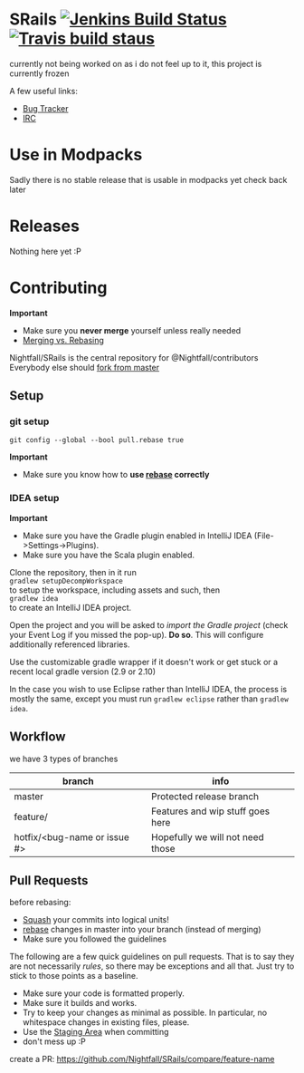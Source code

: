 # SRails [![Jenkins Build Status](http://img.shields.io/jenkins/s/http/jenkins.rx14.co.uk/job/Nightfall/SRails.svg?style=flat-square)](http://jenkins.rx14.co.uk/job/Nightfall/job/SRails/) [![Travis build staus](https://img.shields.io/travis/Nightfall/SRails/master.svg?style=flat-square)](https://travis-ci.org/Nightfall/SRails/branches)

currently not being worked on as i do not feel up to it, this project is currently frozen

A few useful links:
* [Bug Tracker][issues]
* [IRC][irc]

# Use in Modpacks

Sadly there is no  stable release that is usable in modpacks yet
check back later

# Releases

Nothing here yet :P

# Contributing


**Important**
- Make sure you **never merge** yourself unless really needed
- [Merging vs. Rebasing](https://www.atlassian.com/git/tutorials/merging-vs-rebasing)

Nightfall/SRails is the central repository for @Nightfall/contributors
Everybody else should [fork from master](https://github.com/Nightfall/SRails#fork-destination-box)

## Setup

### git setup

`git config --global --bool pull.rebase true`

**Important**
- Make sure you know how to **use [rebase][rebase] correctly**


### IDEA setup

**Important**
- Make sure you have the Gradle plugin enabled in IntelliJ IDEA (File->Settings->Plugins).
- Make sure you have the Scala plugin enabled.

Clone the repository, then in it run  
`gradlew setupDecompWorkspace`  
to setup the workspace, including assets and such, then  
`gradlew idea`  
to create an IntelliJ IDEA project.

Open the project and you will be asked to *import the Gradle project* (check your Event Log if you missed the pop-up). **Do so**. This will configure additionally referenced libraries.

Use the customizable gradle wrapper if it doesn't work or get stuck
or a recent local gradle version (2.9 or 2.10)

In the case you wish to use Eclipse rather than IntelliJ IDEA, the process is mostly the same, except you must run `gradlew eclipse` rather than `gradlew idea`.


## Workflow

we have 3 types of branches

|           branch             |             info                  |
|-------------------------------|----------------------------------|
| master                        | Protected release branch         |
| feature/<feature-name>         | Features and wip stuff goes here |
| hotfix/<bug-name or issue #>  | Hopefully we will not need those |


## Pull Requests

before rebasing:
- [Squash](http://gitready.com/advanced/2009/02/10/squashing-commits-with-rebase.html) your commits into logical units!
- [rebase](http://gitready.com/intermediate/2009/01/31/intro-to-rebase.html) changes in master into your branch (instead of merging)
- Make sure you followed the guidelines


The following are a few quick guidelines on pull requests. That is to say they are not necessarily *rules*, so there may be exceptions and all that. Just try to stick to those points as a baseline.
- Make sure your code is formatted properly.
- Make sure it builds and works.
- Try to keep your changes as minimal as possible. In particular, no whitespace changes in existing files, please.
- Use the [Staging Area](http://gitready.com/beginner/2009/01/18/the-staging-area.html) when committing
- don't mess up :P

create a PR: https://github.com/Nightfall/SRails/compare/feature-name

[irc]: http://webchat.esper.net/?channels=#sapphire
[issues]: https://github.com/Nightfall/SRails/issues?state=open
[pr]: https://github.com/Nightfall/SRails/pulls?state=open


[rebase]: https://www.atlassian.com/git/tutorials/merging-vs-rebasing
